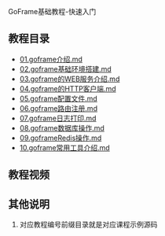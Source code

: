 GoFrame基础教程-快速入门

## 教程目录

* [01.goframe介绍.md](doc_basic/01.goframe介绍.md)
* [02.goframe基础环境搭建.md](doc_basic/02.goframe基础环境搭建.md)
* [03.goframe的WEB服务介绍.md](doc_basic/03.goframe的WEB服务介绍.md)
* [04.goframe的HTTP客户端.md](doc_basic/04.goframe的HTTP客户端.md)
* [05.goframe配置文件.md](doc_basic/05.goframe配置文件.md)
* [06.goframe路由注册.md](doc_basic/06.goframe路由注册.md)
* [07.goframe日志打印.md](doc_basic/07.goframe日志打印.md)
* [08.goframe数据库操作.md](doc_basic/08.goframe数据库操作.md)
* [09.goframeRedis操作.md](doc_basic/09.goframeRedis操作.md)
* [10.goframe常用工具介绍.md](doc_basic/10.goframe常用工具介绍.md)

## 教程视频


## 其他说明

1. 对应教程编号前缀目录就是对应课程示例源码
